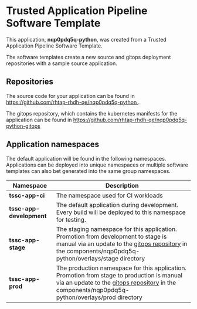 # Trusted Application Pipeline Software Template

This application, **nqp0pdq5q-python**, was created from a Trusted Application Pipeline Software Template.

The software templates create a new source and gitops deployment repositories with a sample source application. 

## Repositories

The source code for your application can be found in [https://github.com/rhtap-rhdh-qe/nqp0pdq5q-python ](https://github.com/rhtap-rhdh-qe/nqp0pdq5q-python ).
 
The gitops repository, which contains the kubernetes manifests for the application can be found in 
[https://github.com/rhtap-rhdh-qe/nqp0pdq5q-python-gitops ](https://github.com/rhtap-rhdh-qe/nqp0pdq5q-python-gitops ) 

## Application namespaces 

The default application will be found in the following namespaces. Applications can be deployed into unique namespaces or multiple software templates can also bet generated into the same group namespaces.  

|  Namespace   |  Description   |  
| -------- | -------- |
| **tssc-app-ci** | The namespace used for CI workloads |
| **tssc-app-development** | The default application during development. Every build will be deployed to this namespace for testing. |
| **tssc-app-stage** | The staging namespace for this application. Promotion from development to stage is manual via an update to the [gitops repository](https://github.com/rhtap-rhdh-qe/nqp0pdq5q-python-gitops ) in the components/nqp0pdq5q-python/overlays/stage directory |
| **tssc-app-prod** | The production namespace for this application. Promotion from stage to production is manual via an update to the [gitops repository](https://github.com/rhtap-rhdh-qe/nqp0pdq5q-python-gitops ) in the components/nqp0pdq5q-python/overlays/prod directory |